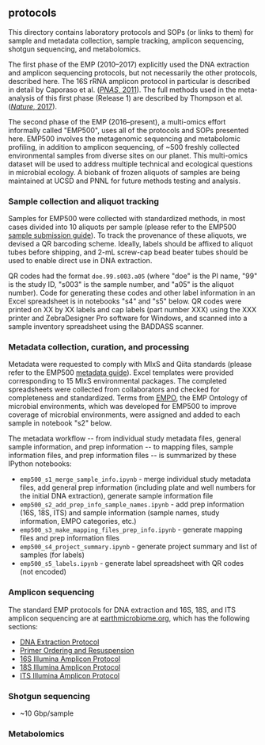 ## protocols

This directory contains laboratory protocols and SOPs (or links to them) for sample and metadata collection, sample tracking, amplicon sequencing, shotgun sequencing, and metabolomics.

The first phase of the EMP (2010–2017) explicitly used the DNA extraction and amplicon sequencing protocols, but not necessarily the other protocols, described here. The 16S rRNA amplicon protocol in particular is described in detail by Caporaso et al. ([*PNAS*, 2011](http://doi.org/10.1073/pnas.1000080107)). The full methods used in the meta-analysis of this first phase (Release 1) are described by Thompson et al. ([*Nature*, 2017](http://doi.org/10.1038/nature24621)).

The second phase of the EMP (2016–present), a multi-omics effort informally called "EMP500", uses all of the protocols and SOPs presented here. EMP500 involves the metagenomic sequencing and metabolomic profiling, in addition to amplicon sequencing, of ~500 freshly collected environmental samples from diverse sites on our planet. This multi-omics dataset will be used to address multiple technical and ecological questions in microbial ecology. A biobank of frozen aliquots of samples are being maintained at UCSD and PNNL for future methods testing and analysis.

### Sample collection and aliquot tracking

Samples for EMP500 were collected with standardized methods, in most cases divided into 10 aliquots per sample (please refer to the EMP500 [sample submission guide](http://www.earthmicrobiome.org/in-progress/emp500-sample-submission-guide/)). To track the provenance of these aliquots, we devised a QR barcoding scheme. Ideally, labels should be affixed to aliquot tubes before shipping, and 2-mL screw-cap bead beater tubes should be used to enable direct use in DNA extraction.

QR codes had the format `doe.99.s003.a05` (where "doe" is the PI name, "99" is the study ID, "s003" is the sample number, and "a05" is the aliquot number). Code for generating these codes and other label information in an Excel spreadsheet is in notebooks "s4" and "s5" below. QR codes were printed on XX by XX labels and cap labels (part number XXX) using the XXX printer and ZebraDesigner Pro software for Windows, and scanned into a sample inventory spreadsheet using the BADDASS scanner.

### Metadata collection, curation, and processing

Metadata were requested to comply with MIxS and Qiita standards (please refer to the EMP500 [metadata guide](http://press.igsb.anl.gov/earthmicrobiome/protocols-and-standards/metadata-guide/)). Excel templates were provided corresponding to 15 MIxS environmental packages. The completed spreadsheets were collected from collaborators and checked for completeness and standardized. Terms from [EMPO](http://www.earthmicrobiome.org/protocols-and-standards/empo/), the EMP Ontology of microbial environments, which was developed for EMP500 to improve coverage of microbial environments, were assigned and added to each sample in notebook "s2" below.

The metadata workflow -- from individual study metadata files, general sample information, and prep information -- to mapping files, sample information files, and prep information files -- is summarized by these IPython notebooks:

* `emp500_s1_merge_sample_info.ipynb` - merge individual study metadata files, add general prep information (including plate and well numbers for the initial DNA extraction), generate sample information file
* `emp500_s2_add_prep_info_sample_names.ipynb` - add prep information (16S, 18S, ITS) and sample information (sample names, study information, EMPO categories, etc.)
* `emp500_s3_make_mapping_files_prep_info.ipynb` - generate mapping files and prep information files
* `emp500_s4_project_summary.ipynb` - generate project summary and list of samples (for labels)
* `emp500_s5_labels.ipynb` - generate label spreadsheet with QR codes (not encoded)

### Amplicon sequencing

The standard EMP protocols for DNA extraction and 16S, 18S, and ITS amplicon sequencing are at [earthmicrobiome.org](http://www.earthmicrobiome.org/protocols-and-standards/), which has the following sections:

* [DNA Extraction Protocol](http://www.earthmicrobiome.org/protocols-and-standards/dna-extraction-protocol/)
* [Primer Ordering and Resuspension](http://www.earthmicrobiome.org/protocols-and-standards/primer-ordering-and-resuspension/)
* [16S Illumina Amplicon Protocol](http://www.earthmicrobiome.org/protocols-and-standards/16s/)
* [18S Illumina Amplicon Protocol](http://www.earthmicrobiome.org/protocols-and-standards/18s/)
* [ITS Illumina Amplicon Protocol](http://www.earthmicrobiome.org/protocols-and-standards/its/)

### Shotgun sequencing

* ~10 Gbp/sample

### Metabolomics

